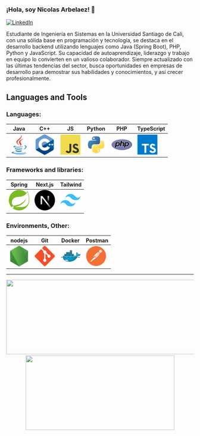 ### ¡Hola, soy Nicolas Arbelaez! 👋
[![LinkedIn](https://img.shields.io/badge/LinkedIn-blue?style=for-the-badge&logo=linkedin&logoColor=white)](www.linkedin.com/in/nicolas-arbelaez-tapias)

Estudiante de Ingeniería en Sistemas en la Universidad Santiago de Cali, con una sólida base en programación y tecnología, se destaca en el desarrollo backend utilizando lenguajes como Java (Spring Boot), PHP, Python y JavaScript. Su capacidad de autoaprendizaje, liderazgo y trabajo en equipo lo convierten en un valioso colaborador. Siempre actualizado con las últimas tendencias del sector, busca oportunidades en empresas de desarrollo para demostrar sus habilidades y conocimientos, y así crecer profesionalmente.

## Languages and Tools

### Languages:
| Java | C++ | JS | Python | PHP | TypeScript |
|----------|----------|----------|-----|-----|-|
|  <img src="https://github.com/devicons/devicon/blob/master/icons/java/java-original.svg" title="Java"  alt="Java" width="55" height="55"/> |  <img src="https://github.com/devicons/devicon/blob/master/icons/cplusplus/cplusplus-original.svg"  alt="C++" width="55" height="55"/> |  <img src="https://github.com/devicons/devicon/blob/master/icons/javascript/javascript-original.svg" title="JavaScript" alt="JavaScript" width="55" height="55"/> |  <img src="https://github.com/devicons/devicon/blob/master/icons/python/python-original.svg" title="Python" alt="Python" width="55" height="55"/>|  <img src="https://github.com/devicons/devicon/blob/master/icons/php/php-original.svg" title="PHP" alt="PHP" width="55" height="55"/>|  <img src="https://github.com/devicons/devicon/blob/master/icons/typescript/typescript-original.svg" title="TypeScript" alt="TypeScript" width="55" height="55"/>|

### Frameworks and libraries:

| Spring | Next.js | Tailwind |
|----------|----------|----------|
|  <img src="https://github.com/devicons/devicon/blob/master/icons/spring/spring-original.svg" title="Spring Boot"  alt="Spring Boot" width="55" height="55"/>|  <img src="https://github.com/devicons/devicon/blob/master/icons/nextjs/nextjs-original.svg" title="Next.js"  alt="Next.js" width="55" height="55"/>|  <img src="https://github.com/devicons/devicon/blob/master/icons/tailwindcss/tailwindcss-original.svg" title="Tailwind CSS" alt="Tailwind CSS" width="55" height="55"/>|

### Environments, Other:

| nodejs | Git | Docker | Postman |
|----------|----------|----------|----------|
|<img src="https://github.com/devicons/devicon/blob/master/icons/nodejs/nodejs-original.svg" title="nodejs" alt="NodeJS" width="55" height="55"/>|<img src="https://github.com/devicons/devicon/blob/master/icons/git/git-original.svg" title="Git" alt="Git" width="55" height="55"/>|<img src="https://github.com/devicons/devicon/blob/master/icons/docker/docker-original.svg" title="Docker" alt="Docker" width="55" height="55"/>|<img src="https://github.com/devicons/devicon/blob/master/icons/postman/postman-original.svg" title="Postman" alt="Postman" width="55" height="55"/>|

---

<p align="center">
  <img width="600" height="200" src="https://github-readme-stats.vercel.app/api?username=nicoarbelaez&show_icons=true&theme=merko">

  <img width="400" height="200" src="https://github-readme-stats.vercel.app/api/top-langs/?username=nicoarbelaez&size_weight=0.0005&count_weight=0.3&layout=compact&theme=merko">
</p>
